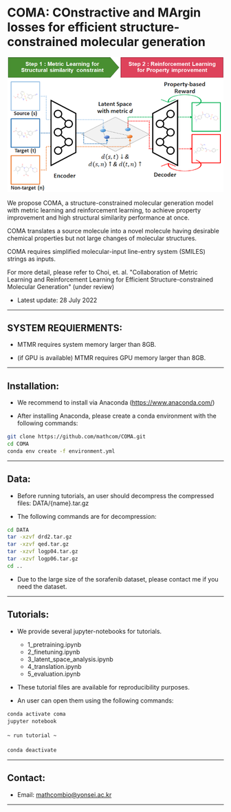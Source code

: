 # COMA: COnstractive and MArgin losses for efficient structure-constrained molecular generation 

<img src="figs/overview_of_COMA.png" alt="thumbnail" width="600px" />

We propose COMA, a structure-constrained molecular generation model with metric learning and reinforcement learning, to achieve property improvement and high structural similarity performance at once.

COMA translates a source molecule into a novel molecule having desirable chemical properties but not large changes of molecular structures.

COMA requires simplified molecular-input line-entry system (SMILES) strings as inputs.

For more detail, please refer to Choi, et. al. "Collaboration of Metric Learning and Reinforcement Learning for Efficient Structure-constrained Molecular Generation" (under review)


* Latest update: 28 July 2022

--------------------------------------------------------------------------------------------
## SYSTEM REQUIERMENTS: 

- MTMR requires system memory larger than 8GB.

- (if GPU is available) MTMR requires GPU memory larger than 8GB.


--------------------------------------------------------------------------------------------
## Installation:

- We recommend to install via Anaconda (https://www.anaconda.com/)

- After installing Anaconda, please create a conda environment with the following commands:

```bash
git clone https://github.com/mathcom/COMA.git
cd COMA
conda env create -f environment.yml
```


--------------------------------------------------------------------------------------------
## Data:

- Before running tutorials, an user should decompress the compressed files: DATA/{name}.tar.gz

- The following commands are for decompression:

```bash
cd DATA
tar -xzvf drd2.tar.gz
tar -xzvf qed.tar.gz
tar -xzvf logp04.tar.gz
tar -xzvf logp06.tar.gz
cd ..
```

- Due to the large size of the sorafenib dataset, please contact me if you need the dataset.
  

--------------------------------------------------------------------------------------------
## Tutorials:

- We provide several jupyter-notebooks for tutorials.
  - 1_pretraining.ipynb
  - 2_finetuning.ipynb
  - 3_latent_space_analysis.ipynb
  - 4_translation.ipynb
  - 5_evaluation.ipynb

- These tutorial files are available for reproducibility purposes.

- An user can open them using the following commands:

```bash
conda activate coma
jupyter notebook

~ run tutorial ~

conda deactivate
```


--------------------------------------------------------------------------------------------
## Contact:

- Email: mathcombio@yonsei.ac.kr


--------------------------------------------------------------------------------------------
